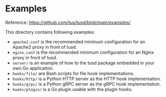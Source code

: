 # Examples

Reference: https://github.com/tus/tusd/blob/main/examples/

This directory contains following examples:

- `apache2.conf` is the recommended minimum configuration for an Apache2 proxy in front of tusd.
- `nginx.conf` is the recommended minimum configuration for an Nginx proxy in front of tusd.
- `server/` is an example of how to the tusd package embedded in your own Go application.
- `hooks/file/` are Bash scripts for file hook implementations.
- `hooks/http/` is a Python HTTP server as the HTTP hook implementation.
- `hooks/grpc/` is a Python gRPC server as the gRPC hook implementation.
- `hooks/plugin/` is a Go plugin usable with the plugin hooks.